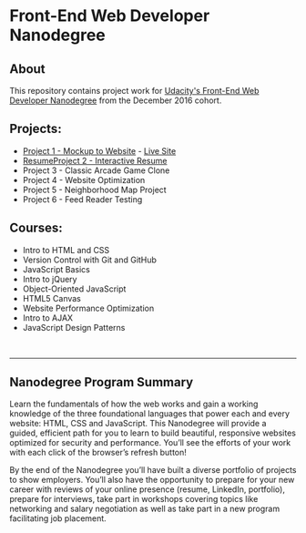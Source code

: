 <h1>Front-End Web Developer Nanodegree</h1>

<h2>About</h2>

This repository contains project work for <a href="https://www.udacity.com/course/front-end-web-developer-nanodegree--nd001" target="_blank" >Udacity's Front-End Web Developer Nanodegree</a> from the December 2016 cohort.

<h2>Projects:</h2>
<ul>
  <li><a href="https://github.com/heavymossman/Udacity-Front-End-Web-Developer-Nanodegree/tree/master/Project%201%20-%20Portfolio%20Website "target="_blank">Project 1 - Mockup to Website</a> - <a href="http://michaelosullivan.london/" target="_blank">Live Site</a></li>
  <li><a href="https://github.com/heavymossman/Udacity-Front-End-Web-Developer-Nanodegree/tree/master/Project%202%20-%20My%20 "target="_blank">ResumeProject 2 - Interactive Resume</a></li>
  <li>Project 3 - Classic Arcade Game Clone</li>
  <li>Project 4 - Website Optimization</li>
  <li>Project 5 - Neighborhood Map Project</li>
  <li>Project 6 - Feed Reader Testing</li>
</ul>

<h2>Courses:</h2>
<ul>
  <li>Intro to HTML and CSS</li>
  <li>Version Control with Git and GitHub</li>
  <li>JavaScript Basics</li>
  <li>Intro to jQuery</li>
  <li>Object-Oriented JavaScript</li>
  <li>HTML5 Canvas</li>
  <li>Website Performance Optimization</li>
  <li>Intro to AJAX</li>
  <li>JavaScript Design Patterns</li>
</ul>
</hr>
</br>
<hr>

<h2>Nanodegree Program Summary</h2>

<p>Learn the fundamentals of how the web works and gain a working knowledge of the three foundational languages that power each and every website: HTML, CSS and JavaScript. This Nanodegree will provide a guided, efficient path for you to learn to build beautiful, responsive websites optimized for security and performance. You’ll see the efforts of your work with each click of the browser’s refresh button!</p>

<p>By the end of the Nanodegree you’ll have built a diverse portfolio of projects to show employers. You’ll also have the opportunity to prepare for your new career with reviews of your online presence (resume, LinkedIn, portfolio), prepare for interviews, take part in workshops covering topics like networking and salary negotiation as well as take part in a new program facilitating job placement.</p>
